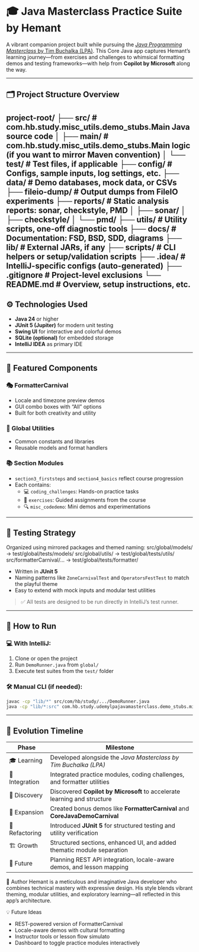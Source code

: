 # 🎓 Java Masterclass Practice Suite by Hemant

A vibrant companion project built while pursuing the [_Java Programming Masterclass_ by Tim Buchalka (LPA)](https://www.udemy.com/course/java-the-complete-java-developer-course/). This Core Java app captures Hemant’s learning journey—from exercises and challenges to whimsical formatting demos and testing frameworks—with help from **Copilot by Microsoft** along the way.

---

## 🗂️ Project Structure Overview
project-root/
├── src/                          # com.hb.study.misc_utils.demo_stubs.Main Java source code
│   ├── main/                    # com.hb.study.misc_utils.demo_stubs.Main logic (if you want to mirror Maven convention)
│   └── test/                    # Test files, if applicable
├── config/                      # Configs, sample inputs, log settings, etc.
├── data/                        # Demo databases, mock data, or CSVs
├── fileio-dump/                 # Output dumps from FileIO experiments
├── reports/                     # Static analysis reports: sonar, checkstyle, PMD
│   ├── sonar/
│   ├── checkstyle/
│   └── pmd/
├── utils/                       # Utility scripts, one-off diagnostic tools
├── docs/                        # Documentation: FSD, BSD, SDD, diagrams
├── lib/                         # External JARs, if any
├── scripts/                     # CLI helpers or setup/validation scripts
├── .idea/                       # IntelliJ-specific configs (auto-generated)
├── .gitignore                   # Project-level exclusions
└── README.md                    # Overview, setup instructions, etc.
---

## ⚙️ Technologies Used

- **Java 24** or higher
- **JUnit 5 (Jupiter)** for modern unit testing
- **Swing UI** for interactive and colorful demos
- **SQLite (optional)** for embedded storage
- **IntelliJ IDEA** as primary IDE

---

## 🎪 Featured Components

### 🎭 FormatterCarnival
- Locale and timezone preview demos
- GUI combo boxes with “All” options
- Built for both creativity and utility

### 🧩 Global Utilities
- Common constants and libraries
- Reusable models and format handlers

### 📚 Section Modules
- `section3_firststeps` and `section4_basics` reflect course progression
- Each contains:
    - 💻 `coding_challenges`: Hands-on practice tasks
    - 📖 `exercises`: Guided assignments from the course
    - 🔍 `misc_codedemo`: Mini demos and experimentations

---

## 🧪 Testing Strategy

Organized using mirrored packages and themed naming:
src/global/models/           → test/global/tests/models/ src/global/utils/            → test/global/tests/utils/ src/formatterCarnival/...    → test/global/tests/formatter/


- Written in **JUnit 5**
- Naming patterns like `ZoneCarnivalTest` and `OperatorsFestTest` to match the playful theme
- Easy to extend with mock inputs and modular test utilities

> ✅ All tests are designed to be run directly in IntelliJ’s test runner.

---

## 🎯 How to Run

### 💻 With IntelliJ:
1. Clone or open the project
2. Run `DemoRunner.java` from `global/`
3. Execute test suites from the `test/` folder

### 🛠️ Manual CLI (if needed):
```bash
javac -cp "lib/*" src/com/hb/study/.../DemoRunner.java
java -cp "lib/*:src" com.hb.study.udemylpajavamasterclass.demo_stubs.misc_utils.DemoRunner
```
---
## 🌈 Evolution Timeline

| Phase         | Milestone                                                                 |
|---------------|---------------------------------------------------------------------------|
| 🎓 Learning    | Developed alongside the *Java Masterclass by Tim Buchalka (LPA)*         |
| 🤝 Integration | Integrated practice modules, coding challenges, and formatter utilities  |
| 🤖 Discovery   | Discovered **Copilot by Microsoft** to accelerate learning and structure |
| 🎡 Expansion   | Created bonus demos like **FormatterCarnival** and **CoreJavaDemoCarnival** |
| 🧪 Refactoring | Introduced **JUnit 5** for structured testing and utility verification    |
| 🏗️ Growth      | Structured sections, enhanced UI, and added thematic module separation    |
| 🔮 Future       | Planning REST API integration, locale-aware demos, and lesson mapping    |




👤 Author
Hemant is a meticulous and imaginative Java developer who combines technical mastery with expressive design. His style blends vibrant theming, modular utilities, and exploratory learning—all reflected in this app’s architecture.

💡 Future Ideas
- REST-powered version of FormatterCarnival
- Locale-aware demos with cultural formatting
- Instructor tools or lesson flow simulato
- Dashboard to toggle practice modules interactively
